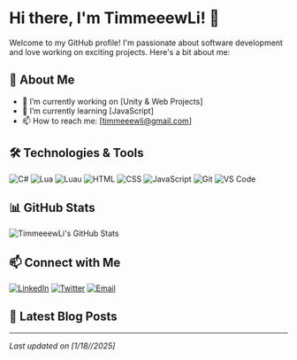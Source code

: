 # Hi there, I'm TimmeeewLi! 👋

Welcome to my GitHub profile! I'm passionate about software development and love working on exciting projects. Here's a bit about me:

## 🚀 About Me

- 🔭 I’m currently working on [Unity & Web Projects]
- 🌱 I’m currently learning [JavaScript]
- 📫 How to reach me: [timmeeewli@gmail.com]
  
## 🛠️ Technologies & Tools

![C#]([![C#](https://custom-icon-badges.demolab.com/badge/C%23-%23239120.svg?logo=cshrp&logoColor=white)](#))
![Lua](https://img.shields.io/badge/-Lua-333333?style=flat&logo=lua)
![Luau](https://img.shields.io/badge/-Luau-333333?style=flat&logo=lua)
![HTML](https://img.shields.io/badge/-HTML-333333?style=flat&logo=html5)
![CSS](https://img.shields.io/badge/-CSS-333333?style=flat&logo=css3)
![JavaScript](https://img.shields.io/badge/-JavaScript-333333?style=flat&logo=javascript)
![Git](https://img.shields.io/badge/-Git-333333?style=flat&logo=git)
![VS Code](https://img.shields.io/badge/-VS%20Code-333333?style=flat&logo=visual-studio-code)

## 📊 GitHub Stats

![TimmeeewLi's GitHub Stats](https://github-readme-stats.vercel.app/api?username=TimmeeewLi&show_icons=true&theme=radical)

## 📫 Connect with Me

[![LinkedIn](https://img.shields.io/badge/-LinkedIn-0077B5?style=flat&logo=linkedin)](https://www.linkedin.com/in/yourprofile)
[![Twitter](https://img.shields.io/badge/-Twitter-1DA1F2?style=flat&logo=twitter)](https://twitter.com/yourprofile)
[![Email](https://img.shields.io/badge/-Email-D14836?style=flat&logo=gmail)](mailto:youremail@example.com)

## 📝 Latest Blog Posts

<!-- BLOG-POST-LIST:START -->
<!-- BLOG-POST-LIST:END -->

---

*Last updated on [1/18//2025]*
